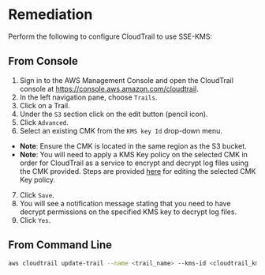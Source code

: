 # Remediation

Perform the following to configure CloudTrail to use SSE-KMS:

## From Console

1. Sign in to the AWS Management Console and open the CloudTrail console at <https://console.aws.amazon.com/cloudtrail>.
2. In the left navigation pane, choose `Trails`.
3. Click on a Trail.
4. Under the `S3` section click on the edit button (pencil icon).
5. Click `Advanced`.
6. Select an existing CMK from the `KMS key Id` drop-down menu.

- **Note**: Ensure the CMK is located in the same region as the S3 bucket.
- **Note**: You will need to apply a KMS Key policy on the selected CMK in order for CloudTrail as a service to encrypt and decrypt log files using the CMK provided. Steps are provided [here](https://docs.aws.amazon.com/awscloudtrail/latest/userguide/create-kms-key-policy-for-cloudtrail.html) for editing the selected CMK Key policy.

7. Click `Save`.
8. You will see a notification message stating that you need to have decrypt permissions on the specified KMS key to decrypt log files.
9. Click `Yes`.

## From Command Line

```sh
aws cloudtrail update-trail --name <trail_name> --kms-id <cloudtrail_kms_key> aws kms put-key-policy --key-id <cloudtrail_kms_key> --policy <cloudtrail_kms_key_policy>
```
